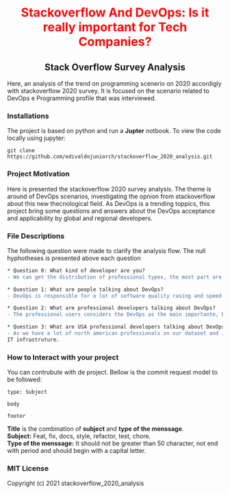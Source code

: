 <h1 align="center"><p style="color:red">Stackoverflow And DevOps: Is it really important for Tech Companies?</p></h1>
<h2 align="center"> Stack Overflow Survey Analysis</h1>

Here, an analysis of the trend on programming scenerio on 2020 accordigly with stackoverflow 2020 survey. It is focused on the scenario related to 
DevOps e Programming profile that was interviewed.


### Installations
  The project is based on python and run a **Jupter** notbook. To view the code locally using jupyter:
```
git clone https://github.com/edivaldojuniorch/stackoverflow_2020_analysis.git
```
### Project Motivation
Here is presented the stackoverflow 2020 survey analysis. The theme is around of DevOps scenarios, investigating the opnion from stackoverflow about this new thecnological field. 
As DevOps is a trending toppics, this project bring some questions and answers about the DevOps acceptance and applicability by global and regional developers.

### File Descriptions
The following question were made to clarify the analysis flow. The null hyphotheses is presented above each question
```diff
* Question 0: What kind of developer are you?
- We can get the distribution of professional types, the most part are professionals.

* Question 1: What are people talking about DevOps?
- DevOps is responsible for a lot of software quality rasing and speed up the devoplopment time. So it is expected to be really importante.

* Question 2: What are professional developers talking about DevOps?
- The professional users considers the DevOps as the main importante, because of its advanteges. 

* Question 3: What are USA professional developers talking about DevOps?
- As we have a lot of north american professionals on our dataset and in the industry, it expected that they considers DevOps as a great methodology/techology to build 
IT infrastruture.
```

### How to Interact with your project
You can contrubute with de project. Bellow is the commit request model to be followed:
```
type: Subject

body

footer
``` 
**Title** is the combination of __subject__ and __type of the menssage__. \
**Subject:** Feat, fix, docs, style, refactor, test, chore.\
**Type of the menssage:** It should not be greater than 50 character, not end with period and should begin with a capital letter.


### MIT License
Copyright (c) 2021 stackoverflow_2020_analysis


